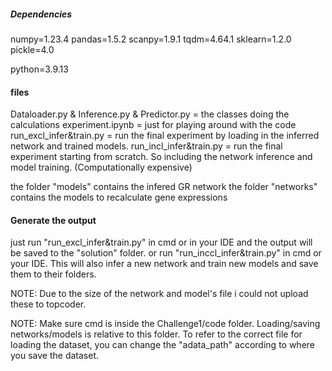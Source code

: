 ##### Dependencies
numpy=1.23.4
pandas=1.5.2
scanpy=1.9.1
tqdm=4.64.1
sklearn=1.2.0
pickle=4.0

python=3.9.13

#### files
Dataloader.py & Inference.py & Predictor.py = the classes doing the calculations
experiment.ipynb = just for playing around with the code
run_excl_infer&train.py = run the final experiment by loading in the inferred network and trained models.
run_incl_infer&train.py = run the final experiment starting from scratch. So including the network inference and model training. (Computationally expensive)

the folder "models" contains the infered GR network
the folder "networks" contains the models to recalculate gene expressions

#### Generate the output
just run "run_excl_infer&train.py" in cmd or in your IDE and the output will be saved to the "solution" folder.
or run "run_inccl_infer&train.py" in cmd or your IDE. This will also infer a new network and train new models and save them to their folders.

NOTE: Due to the size of the network and model's file i could not upload these to topcoder.

NOTE: Make sure cmd is inside the Challenge1/code folder. Loading/saving networks/models is relative to this folder. 
To refer to the correct file for loading the dataset, you can change the "adata_path" according to where you save the dataset.